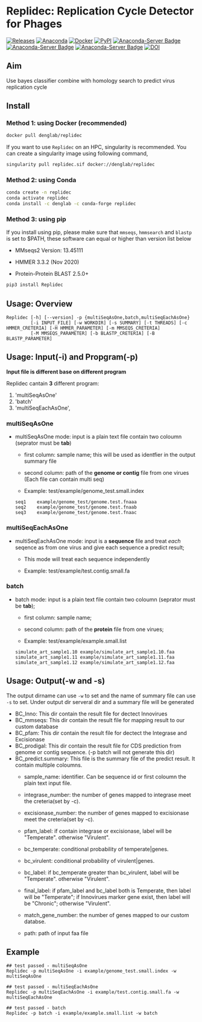 # Replidec: Replication Cycle Detector for Phages

[![Releases](https://github.com/deng-lab/Replidec/actions/workflows/create_release.yml/badge.svg)](https://github.com/deng-lab/Replidec/actions/workflows/create_release.yml)
[![Anaconda](https://github.com/deng-lab/Replidec/actions/workflows/build_for_anaconda.yml/badge.svg)](https://github.com/deng-lab/Replidec/actions/workflows/build_for_anaconda.yml)
[![Docker](https://github.com/deng-lab/Replidec/actions/workflows/upload_to_docker.yml/badge.svg)](https://github.com/deng-lab/Replidec/actions/workflows/upload_to_docker.yml)
[![PyPI](https://img.shields.io/pypi/v/Replidec.svg)](https://pypi.python.org/pypi/Replidec)
[![Anaconda-Server Badge](https://anaconda.org/denglab/replidec/badges/version.svg)](https://anaconda.org/denglab/replidec)
[![Anaconda-Server Badge](https://anaconda.org/denglab/replidec/badges/license.svg)](https://anaconda.org/denglab/replidec)
[![Anaconda-Server Badge](https://anaconda.org/denglab/replidec/badges/downloads.svg)](https://anaconda.org/denglab/replidec)
[![DOI](https://zenodo.org/badge/515123862.svg)](https://zenodo.org/badge/latestdoi/515123862)

## Aim

Use bayes classifier combine with homology search to predict virus replication cycle

## Install

### Method 1: using Docker (recommended)

```bash
docker pull denglab/replidec
```

If you want to use `Replidec` on an HPC, singularity is recommended. You can create a singularity image using following command,

```bash
singularity pull replidec.sif docker://denglab/replidec
```

### Method 2: using Conda

```bash
conda create -n replidec
conda activate replidec
conda install -c denglab -c conda-forge replidec
```

### Method 3: using pip

If you install using pip, please make sure that `mmseqs`, `hmmsearch` and `blastp` is set to $PATH, these software can equal or higher than version list below

- MMseqs2 Version: 13.45111

- HMMER 3.3.2 (Nov 2020)

- Protein-Protein BLAST 2.5.0+

```bash
pip3 install Replidec
```

## Usage: Overview

```
Replidec [-h] [--version] -p {multiSeqAsOne,batch,multiSeqEachAsOne}
         [-i INPUT_FILE] [-w WORKDIR] [-s SUMMARY] [-t THREADS] [-c HMMER_CRETERIA] [-H HMMER_PARAMETER] [-m MMSEQS_CRETERIA]
         [-M MMSEQS_PARAMETER] [-b BLASTP_CRETERIA] [-B BLASTP_PARAMETER]
```

## Usage: Input(-i) and Propgram(-p)

**Input file is different base on different program**

Replidec cantain **3** different program:

1. 'multiSeqAsOne'
2. 'batch'
3. 'multiSeqEachAsOne',

### multiSeqAsOne
* multiSeqAsOne mode: input is a plain text file contain two coloumn (seprator must be **tab**)

    * first column: sample name; this will be used as identfier in the output summary file 
    
    * second column: path of the **genome or contig** file from one virues (Each file can contain multi seq)

    * Example: test/example/genome_test.small.index

    ```
    seq1    example/genome_test/genome.test.fnaaa
    seq2    example/genome_test/genome.test.fnaab
    seq3    example/genome_test/genome.test.fnaac
    ```

### multiSeqEachAsOne
* multiSeqEachAsOne mode: input is a **sequence** file and treat *each* seqence as from one virus and give each sequence a predict result;
    
    * This mode will treat each sequence independently

    * Example: test/example/test.contig.small.fa

### batch
* batch mode: input is a plain text file contain two coloumn (seprator must be **tab**);

    * first column: sample name;

    * second column: path of the **protein** file from one virues;

    * Example: test/example/example.small.list

    ```
    simulate_art_sample1.10 example/simulate_art_sample1.10.faa
    simulate_art_sample1.11 example/simulate_art_sample1.11.faa
    simulate_art_sample1.12 example/simulate_art_sample1.12.faa
    ```

## Usage: Output(-w and -s)
The output dirname can use `-w` to set and the name of summary file can use `-s` to set.
Under output dir serveral dir and a summary file will be generated
* BC_Inno: This dir contain the result file for dectect Innovirues
* BC_mmseqs: This dir contain the result file for mapping result to our custom database
* BC_pfam: This dir contain the result file for dectect the Integrase and Excisionase
* BC_prodigal: This dir contain the result file for CDS prediction from genome or contig sequence. (-p batch will not generate this dir)
* BC_predict.summary: This file is the summary file of the predict result. It contain multiple coloumns.
    * sample_name: identifier. Can be sequence id or first coloumn the plain text input file. 

    * integrase_number: the number of genes mapped to integrase meet the creteria(set by -c).

    * excisionase_number: the number of genes mapped to excisionase meet the creteria(set by -c).

    * pfam_label: if contain integrase or excisionase, label will be "Temperate". otherwise "Virulent".

    * bc_temperate: conditional probability of temperate|genes. 

    * bc_virulent: conditional probability of virulent|genes. 

    * bc_label: if bc_temperate greater than bc_virulent, label will be "Temperate". otherwise "Virulent".

    * final_label: if pfam_label and bc_label both is Temperate, then label will be "Temperate"; if Innovirues marker gene exist, then label will be "Chronic"; otherwise "Virulent".

    * match_gene_number:  the number of genes mapped to our custom databse.

    * path: path of input faa file

## Example
```
## test passed - multiSeqAsOne
Replidec -p multiSeqAsOne -i example/genome_test.small.index -w multiSeqAsOne

## test passed - multiSeqEachAsOne
Replidec -p multiSeqEachAsOne -i example/test.contig.small.fa -w multiSeqEachAsOne

## test passed - batch
Replidec -p batch -i example/example.small.list -w batch
```

